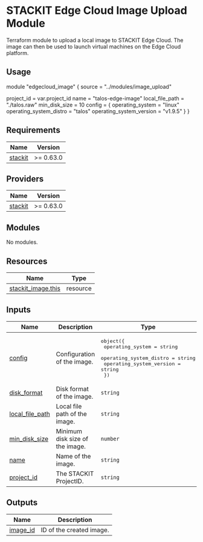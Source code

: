 # STACKIT Edge Cloud Image Upload Module

Terraform module to upload a local image to STACKIT Edge Cloud.
The image can then be used to launch virtual machines on the Edge Cloud platform.

## Usage

module "edgecloud_image" {
  source = "../modules/image_upload"

  project_id      = var.project_id
  name            = "talos-edge-image"
  local_file_path = "./talos.raw"
  min_disk_size   = 10
  config = {
    operating_system         = "linux"
    operating_system_distro  = "talos"
    operating_system_version = "v1.9.5"
  }
}

<!-- BEGIN_TF_DOCS -->
## Requirements

| Name | Version |
|------|---------|
| <a name="requirement_stackit"></a> [stackit](#requirement\_stackit) | >= 0.63.0 |

## Providers

| Name | Version |
|------|---------|
| <a name="provider_stackit"></a> [stackit](#provider\_stackit) | >= 0.63.0 |

## Modules

No modules.

## Resources

| Name | Type |
|------|------|
| [stackit_image.this](https://registry.terraform.io/providers/stackitcloud/stackit/latest/docs/resources/image) | resource |

## Inputs

| Name | Description | Type | Default | Required |
|------|-------------|------|---------|:--------:|
| <a name="input_config"></a> [config](#input\_config) | Configuration of the image. | <pre>object({<br/>    operating_system         = string<br/>    operating_system_distro  = string<br/>    operating_system_version = string<br/>  })</pre> | <pre>{<br/>  "operating_system": "linux",<br/>  "operating_system_distro": "talos",<br/>  "operating_system_version": "v1.9.5"<br/>}</pre> | no |
| <a name="input_disk_format"></a> [disk\_format](#input\_disk\_format) | Disk format of the image. | `string` | `"raw"` | no |
| <a name="input_local_file_path"></a> [local\_file\_path](#input\_local\_file\_path) | Local file path of the image. | `string` | n/a | yes |
| <a name="input_min_disk_size"></a> [min\_disk\_size](#input\_min\_disk\_size) | Minimum disk size of the image. | `number` | `10` | no |
| <a name="input_name"></a> [name](#input\_name) | Name of the image. | `string` | n/a | yes |
| <a name="input_project_id"></a> [project\_id](#input\_project\_id) | The STACKIT ProjectID. | `string` | n/a | yes |

## Outputs

| Name | Description |
|------|-------------|
| <a name="output_image_id"></a> [image\_id](#output\_image\_id) | ID of the created image. |
<!-- END_TF_DOCS -->